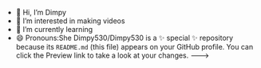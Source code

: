 - 👋 Hi, I’m Dimpy
- 👀 I’m interested in making videos
- 🌱 I’m currently learning
- 😄 Pronouns:She
Dimpy530/Dimpy530 is a ✨ special ✨ repository because its `README.md` (this file) appears on your GitHub profile.
You can click the Preview link to take a look at your changes.
--->
